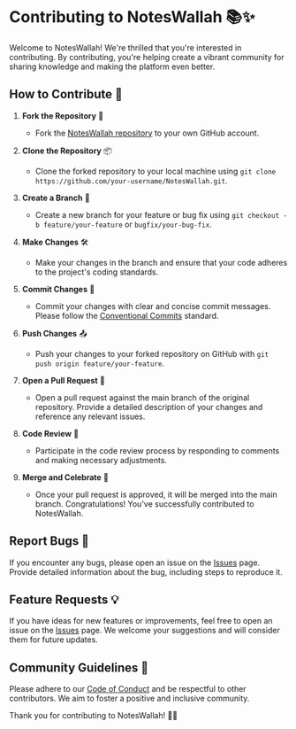 # Contributing to NotesWallah 📚✨

Welcome to NotesWallah! We're thrilled that you're interested in contributing. By contributing, you're helping create a vibrant community for sharing knowledge and making the platform even better.

## How to Contribute 🚀

1. **Fork the Repository** 🍴
   - Fork the [NotesWallah repository](https://github.com/Akash-nath29/NotesWallah) to your own GitHub account.

2. **Clone the Repository** 📦
   - Clone the forked repository to your local machine using `git clone https://github.com/your-username/NotesWallah.git`.

3. **Create a Branch** 🌿
   - Create a new branch for your feature or bug fix using `git checkout -b feature/your-feature` or `bugfix/your-bug-fix`.

4. **Make Changes** 🛠️
   - Make your changes in the branch and ensure that your code adheres to the project's coding standards.

5. **Commit Changes** 💬
   - Commit your changes with clear and concise commit messages. Please follow the [Conventional Commits](https://www.conventionalcommits.org/en/v1.0.0/) standard.

6. **Push Changes** 📤
   - Push your changes to your forked repository on GitHub with `git push origin feature/your-feature`.

7. **Open a Pull Request** 🎉
   - Open a pull request against the main branch of the original repository. Provide a detailed description of your changes and reference any relevant issues.

8. **Code Review** 👀
   - Participate in the code review process by responding to comments and making necessary adjustments.

9. **Merge and Celebrate** 🎊
   - Once your pull request is approved, it will be merged into the main branch. Congratulations! You've successfully contributed to NotesWallah.

## Report Bugs 🐛

If you encounter any bugs, please open an issue on the [Issues](https://github.com/Akash-nath29/NotesWallah/issues) page. Provide detailed information about the bug, including steps to reproduce it.

## Feature Requests 💡

If you have ideas for new features or improvements, feel free to open an issue on the [Issues](https://github.com/Akash-nath29/NotesWallah/issues) page. We welcome your suggestions and will consider them for future updates.

## Community Guidelines 🤝

Please adhere to our [Code of Conduct](CODE_OF_CONDUCT.md) and be respectful to other contributors. We aim to foster a positive and inclusive community.

Thank you for contributing to NotesWallah! 🙌✨
